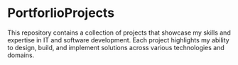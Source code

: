 # PortforlioProjects
This repository contains a collection of projects that showcase my skills and expertise in IT and software development. Each project highlights my ability to design, build, and implement solutions across various technologies and domains.
